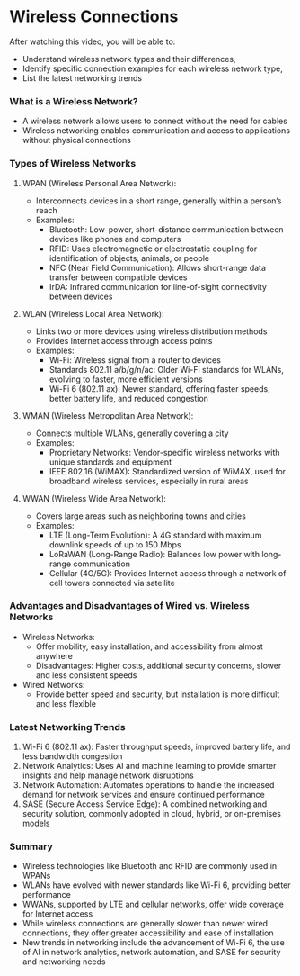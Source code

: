 # Wireless Connections

After watching this video, you will be able to:

- Understand wireless network types and their differences,
- Identify specific connection examples for each wireless network type,
- List the latest networking trends

### What is a Wireless Network?

- A wireless network allows users to connect without the need for cables
- Wireless networking enables communication and access to applications without physical connections

### Types of Wireless Networks

1. WPAN (Wireless Personal Area Network):

   - Interconnects devices in a short range, generally within a person’s reach
   - Examples:
     - Bluetooth: Low-power, short-distance communication between devices like phones and computers
     - RFID: Uses electromagnetic or electrostatic coupling for identification of objects, animals, or people
     - NFC (Near Field Communication): Allows short-range data transfer between compatible devices
     - IrDA: Infrared communication for line-of-sight connectivity between devices

2. WLAN (Wireless Local Area Network):

   - Links two or more devices using wireless distribution methods
   - Provides Internet access through access points
   - Examples:
     - Wi-Fi: Wireless signal from a router to devices
     - Standards 802.11 a/b/g/n/ac: Older Wi-Fi standards for WLANs, evolving to faster, more efficient versions
     - Wi-Fi 6 (802.11 ax): Newer standard, offering faster speeds, better battery life, and reduced congestion

3. WMAN (Wireless Metropolitan Area Network):

   - Connects multiple WLANs, generally covering a city
   - Examples:
     - Proprietary Networks: Vendor-specific wireless networks with unique standards and equipment
     - IEEE 802.16 (WiMAX): Standardized version of WiMAX, used for broadband wireless services, especially in rural areas

4. WWAN (Wireless Wide Area Network):
   - Covers large areas such as neighboring towns and cities
   - Examples:
     - LTE (Long-Term Evolution): A 4G standard with maximum downlink speeds of up to 150 Mbps
     - LoRaWAN (Long-Range Radio): Balances low power with long-range communication
     - Cellular (4G/5G): Provides Internet access through a network of cell towers connected via satellite

### Advantages and Disadvantages of Wired vs. Wireless Networks

- Wireless Networks:
  - Offer mobility, easy installation, and accessibility from almost anywhere
  - Disadvantages: Higher costs, additional security concerns, slower and less consistent speeds
- Wired Networks:
  - Provide better speed and security, but installation is more difficult and less flexible

### Latest Networking Trends

1. Wi-Fi 6 (802.11 ax): Faster throughput speeds, improved battery life, and less bandwidth congestion
2. Network Analytics: Uses AI and machine learning to provide smarter insights and help manage network disruptions
3. Network Automation: Automates operations to handle the increased demand for network services and ensure continued performance
4. SASE (Secure Access Service Edge): A combined networking and security solution, commonly adopted in cloud, hybrid, or on-premises models

### Summary

- Wireless technologies like Bluetooth and RFID are commonly used in WPANs
- WLANs have evolved with newer standards like Wi-Fi 6, providing better performance
- WWANs, supported by LTE and cellular networks, offer wide coverage for Internet access
- While wireless connections are generally slower than newer wired connections, they offer greater accessibility and ease of installation
- New trends in networking include the advancement of Wi-Fi 6, the use of AI in network analytics, network automation, and SASE for security and networking needs
